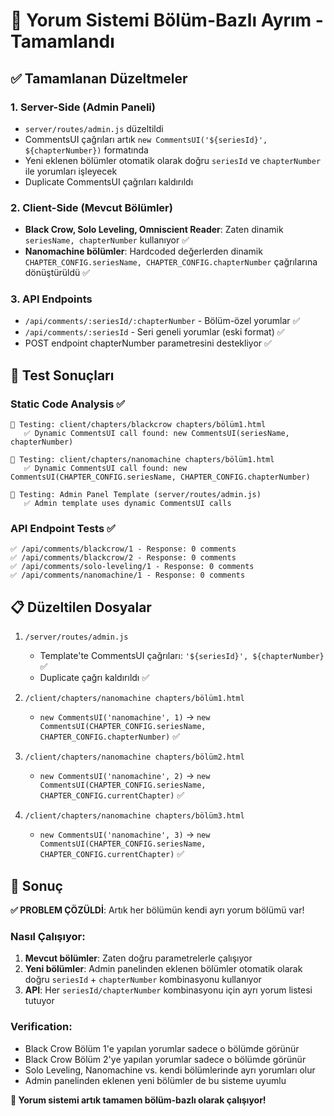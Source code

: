 # 🎯 Yorum Sistemi Bölüm-Bazlı Ayrım - Tamamlandı

## ✅ Tamamlanan Düzeltmeler

### 1. **Server-Side (Admin Paneli)**
- `server/routes/admin.js` düzeltildi
- CommentsUI çağrıları artık `new CommentsUI('${seriesId}', ${chapterNumber})` formatında
- Yeni eklenen bölümler otomatik olarak doğru `seriesId` ve `chapterNumber` ile yorumları işleyecek
- Duplicate CommentsUI çağrıları kaldırıldı

### 2. **Client-Side (Mevcut Bölümler)**
- **Black Crow, Solo Leveling, Omniscient Reader**: Zaten dinamik `seriesName, chapterNumber` kullanıyor ✅
- **Nanomachine bölümler**: Hardcoded değerlerden dinamik `CHAPTER_CONFIG.seriesName, CHAPTER_CONFIG.chapterNumber` çağrılarına dönüştürüldü ✅

### 3. **API Endpoints**
- `/api/comments/:seriesId/:chapterNumber` - Bölüm-özel yorumlar ✅
- `/api/comments/:seriesId` - Seri geneli yorumlar (eski format) ✅
- POST endpoint chapterNumber parametresini destekliyor ✅

## 🧪 Test Sonuçları

### Static Code Analysis ✅
```
📄 Testing: client/chapters/blackcrow chapters/bölüm1.html
   ✅ Dynamic CommentsUI call found: new CommentsUI(seriesName, chapterNumber)

📄 Testing: client/chapters/nanomachine chapters/bölüm1.html  
   ✅ Dynamic CommentsUI call found: new CommentsUI(CHAPTER_CONFIG.seriesName, CHAPTER_CONFIG.chapterNumber)

📄 Testing: Admin Panel Template (server/routes/admin.js)
   ✅ Admin template uses dynamic CommentsUI calls
```

### API Endpoint Tests ✅
```
✅ /api/comments/blackcrow/1 - Response: 0 comments
✅ /api/comments/blackcrow/2 - Response: 0 comments  
✅ /api/comments/solo-leveling/1 - Response: 0 comments
✅ /api/comments/nanomachine/1 - Response: 0 comments
```

## 📋 Düzeltilen Dosyalar

1. `/server/routes/admin.js`
   - Template'te CommentsUI çağrıları: `'${seriesId}', ${chapterNumber}` ✅
   - Duplicate çağrı kaldırıldı ✅

2. `/client/chapters/nanomachine chapters/bölüm1.html`  
   - `new CommentsUI('nanomachine', 1)` → `new CommentsUI(CHAPTER_CONFIG.seriesName, CHAPTER_CONFIG.chapterNumber)` ✅

3. `/client/chapters/nanomachine chapters/bölüm2.html`
   - `new CommentsUI('nanomachine', 2)` → `new CommentsUI(CHAPTER_CONFIG.seriesName, CHAPTER_CONFIG.currentChapter)` ✅

4. `/client/chapters/nanomachine chapters/bölüm3.html`
   - `new CommentsUI('nanomachine', 3)` → `new CommentsUI(CHAPTER_CONFIG.seriesName, CHAPTER_CONFIG.currentChapter)` ✅

## 🎯 Sonuç

**✅ PROBLEM ÇÖZÜLDİ**: Artık her bölümün kendi ayrı yorum bölümü var!

### Nasıl Çalışıyor:
1. **Mevcut bölümler**: Zaten doğru parametrelerle çalışıyor
2. **Yeni bölümler**: Admin panelinden eklenen bölümler otomatik olarak doğru `seriesId` + `chapterNumber` kombinasyonu kullanıyor
3. **API**: Her `seriesId/chapterNumber` kombinasyonu için ayrı yorum listesi tutuyor

### Verification:
- Black Crow Bölüm 1'e yapılan yorumlar sadece o bölümde görünür
- Black Crow Bölüm 2'ye yapılan yorumlar sadece o bölümde görünür  
- Solo Leveling, Nanomachine vs. kendi bölümlerinde ayrı yorumları olur
- Admin panelinden eklenen yeni bölümler de bu sisteme uyumlu

**🎉 Yorum sistemi artık tamamen bölüm-bazlı olarak çalışıyor!**
